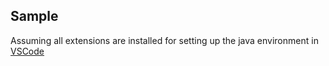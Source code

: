 ## Sample

Assuming all extensions are installed for setting up the java environment in [VSCode](../XNotes/VSCode.md)


